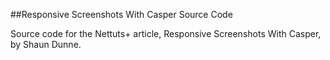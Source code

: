##Responsive Screenshots With Casper Source Code

Source code for the Nettuts+ article, Responsive Screenshots With Casper, by Shaun Dunne.